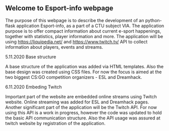 ## Welcome to Esport-info webpage

The purpose of this webpage is to describe the development of an python-flask application Esport-info, as a part of a CTU subject VIA.
The application purpose is to offer compact information about current e-sport happenings, together with statistics, player information and more. The application will be using https://liquipedia.net/ and https://www.twitch.tv/ API to collect information about players, events and streams.


5.11.2020 Base structure

A base structure of the application was added via HTML templates. Also the base design was created using CSS files. For now the focus is aimed at the two biggest CS:GO competition organizers - ESL and Dreamhack.

6.11.2020 Embeding Twitch

Important part of the website are embedded online streams using Twitch website. Online streaming was added for ESL and Dreamhack pages. Another significant part of the application will be the Twitch API. For now using this API is a work in progress, however the code was updated to hold the basic API communication structure. Also the API usage was assured at twitch website by registration of the application.
